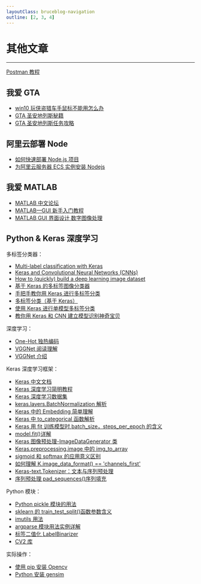 ```yaml
---
layoutClass: bruceblog-navigation
outline: [2, 3, 4]
---
```


# 其他文章

---

[Postman 教程](https://www.jianshu.com/p/97ba64888894)

## 我爱 GTA

- [win10 玩侠盗猎车手鼠标不能用怎么办](http://www.somode.com/jiaocheng/2941.html)
- [GTA 圣安地列斯秘籍](https://zhidao.baidu.com/question/1900115355228272460.html)
- [GTA 圣安地列斯任务攻略](https://www.douxie.com/gonglve/499487.html)

## 阿里云部署 Node

- [如何快速部署 Node.js 项目](https://developer.aliyun.com/article/80217)
- [为阿里云服务器 ECS 实例安装 Nodejs](https://blog.csdn.net/weixin_43503511/article/details/86670345)

## 我爱 MATLAB

- [MATLAB 中文论坛](https://www.ilovematlab.cn/)
- [MATLAB—GUI 新手入门教程](https://blog.csdn.net/qq_44868807/article/details/106628113)
- [MATLAB GUI 界面设计 数字图像处理](https://www.bilibili.com/video/BV1o5411W7dF)

## Python & Keras 深度学习

多标签分类器：

- [Multi-label classification with Keras](https://www.pyimagesearch.com/2018/05/07/multi-label-classification-with-keras/)
- [Keras and Convolutional Neural Networks (CNNs)](https://www.pyimagesearch.com/2018/04/16/keras-and-convolutional-neural-networks-cnns/)
- [How to (quickly) build a deep learning image dataset](https://www.pyimagesearch.com/2018/04/09/how-to-quickly-build-a-deep-learning-image-dataset/)
- [基于 Keras 的多标签图像分类器](https://blog.csdn.net/lc013/article/details/100033158)
- [手把手教你用 Keras 进行多标签分类](https://blog.csdn.net/tMb8Z9Vdm66wH68VX1/article/details/81090757)
- [多标签分类（基于 Keras）](https://blog.csdn.net/qq_37764129/article/details/100853805)
- [使用 Keras 进行单模型多标签分类](https://blog.csdn.net/lly1122334/article/details/88806913)
- [教你用 Keras 和 CNN 建立模型识别神奇宝贝](https://blog.csdn.net/tMb8Z9Vdm66wH68VX1/article/details/81713585)

深度学习：

- [One-Hot 独热编码](https://blog.csdn.net/qq_15192373/article/details/89552498)
- [VGGNet 阅读理解](https://blog.csdn.net/zziahgf/article/details/79614822)
- [VGGNet 介绍](https://blog.csdn.net/u013181595/article/details/80974210)

Keras 深度学习框架：

- [Keras 中文文档](https://keras-zh.readthedocs.io/)
- [Keras 深度学习简明教程](https://www.bilibili.com/video/BV1gE411R7jd)
- [Keras 深度学习数据集](https://www.jianshu.com/p/c98a24cfa821/)
- [keras.layers.BatchNormalization 解析](https://blog.csdn.net/weixin_43935696/article/details/112214007)
- [Keras 中的 Embedding 简单理解](https://www.jianshu.com/p/a3f3033a7379)
- [Keras 中 to_categorical 函数解析](https://blog.csdn.net/moyu123456789/article/details/83444140)
- [Keras 用 fit 训练模型时,batch_size，steps_per_epoch 的含义](https://blog.csdn.net/qq_29676179/article/details/118001025)
- [model.fit()详解](https://blog.csdn.net/weixin_40244676/article/details/105091539)
- [Keras 图像预处理-ImageDataGenerator 类](https://blog.csdn.net/qq_27825451/article/details/90056896)
- [Keras.preprocessing.image 中的 img_to_array](https://www.pythonheidong.com/blog/article/430947/349baf46280172a88c55/)
- [sigmoid 和 softmax 的应用意义区别](https://www.cnblogs.com/zhibei/p/12070046.html)
- [如何理解 K.image_data_format() == 'channels_first'](https://www.yisu.com/zixun/231984.html)
- [Keras-text.Tokenizer：文本与序列预处理](https://blog.csdn.net/lovebyz/article/details/77712003)
- [序列预处理 pad_sequences()序列填充](https://blog.csdn.net/wcy23580/article/details/84957471)

Python 模块：

- [Python pickle 模块的用法](http://www.weixueyuan.net/a/633.html)
- [sklearn 的 train_test_split()函数参数含义](https://www.cnblogs.com/Yanjy-OnlyOne/p/11288098.html)
- [imutils 用法](https://blog.csdn.net/Einstellung/article/details/90634159)
- [argparse 模块用法实例详解](https://zhuanlan.zhihu.com/p/56922793)
- [标签二值化 LabelBinarizer](https://blog.csdn.net/u012052268/article/details/77720645/)
- [CV2 库](https://blog.csdn.net/qq_41185868/article/details/79675875)

实际操作：

- [使用 pip 安装 Opencv](https://www.cnblogs.com/thewaytotheway/p/12847260.html)
- [Python 安装 gensim](https://www.cnblogs.com/Qi77/p/12514730.html)
